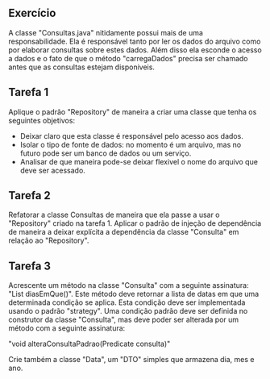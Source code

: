 ## Exercício

A classe "Consultas.java" nitidamente possui mais de uma responsabilidade. Ela é responsável tanto por ler os dados do arquivo como por elaborar consultas sobre estes dados. Além disso ela esconde o acesso a dados e o fato de que o método "carregaDados" precisa ser chamado antes que as consultas estejam disponiveis.

## Tarefa 1

Aplique o padrão "Repository" de maneira a criar uma classe que tenha os seguintes objetivos:

- Deixar claro que esta classe é responsável pelo acesso aos dados.
- Isolar o tipo de fonte de dados: no momento é um arquivo, mas no futuro pode ser um banco de dados ou um serviço.
- Analisar de que maneira pode-se deixar flexivel o nome do arquivo que deve ser acessado.

## Tarefa 2

Refatorar a classe Consultas de maneira que ela passe a usar o "Repository" criado na tarefa 1. Aplicar o padrão de injeção de dependência de maneira a deixar explícita a dependência da classe "Consulta" em relação ao "Repository". 

## Tarefa 3

Acrescente um método na classe "Consulta" com a seguinte assinatura: "List<Data> diasEmQue()". Este método deve retornar a lista de datas em que uma determinada condição se aplica. Esta condição deve ser implementada usando o padrão "strategy". Uma condição padrão deve ser definida no construtor da classe "Consulta", mas deve poder ser alterada por um método com a seguinte assinatura: 

"void alteraConsultaPadrao(Predicate<RegistroDoTempo> consulta)"

Crie também a classe "Data", um "DTO" simples que armazena dia, mes e ano.